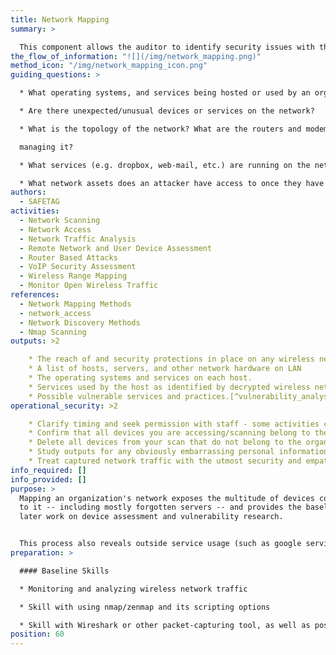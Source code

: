 ```yaml
---
title: Network Mapping
summary: >

  This component allows the auditor to identify security issues with the host's network and map the devices on a host's network, the services that are being used by those devices, and any protections in place.
the_flow_of_information: "![](/img/network_mapping.png)"
method_icon: "/img/network_mapping_icon.png"
guiding_questions: >

  * What operating systems, and services being hosted or used by an organization? Are any hosts running unusual, custom, or outdated operating systems and services?

  * Are there unexpected/unusual devices or services on the network?

  * What is the topology of the network? What are the routers and modems

  managing it?

  * What services (e.g. dropbox, web-mail, etc.) are running on the network that have not been mentioned by the organizational staff?

  * What network assets does an attacker have access to once they have gained access to the internal network?
authors:
  - SAFETAG
activities:
  - Network Scanning
  - Network Access
  - Network Traffic Analysis
  - Remote Network and User Device Assessment
  - Router Based Attacks
  - VoIP Security Assessment
  - Wireless Range Mapping
  - Monitor Open Wireless Traffic
references:
  - Network Mapping Methods
  - network_access
  - Network Discovery Methods
  - Nmap Scanning
outputs: >2

    * The reach of and security protections in place on any wireless networks
    * A list of hosts, servers, and other network hardware on LAN
    * The operating systems and services on each host.
    * Services used by the host as identified by decrypted wireless network traffic.
    * Possible vulnerable services and practices.[^vulnerability_analysis]
operational_security: >2

    * Clarify timing and seek permission with staff - some activities can tax the network or cause disruptions.
    * Confirm that all devices you are accessing/scanning belong to the organization.
    * Delete all devices from your scan that do not belong to the organization.
    * Study outputs for any obviously embarrassing personal information (especially traffic sniffing or personal devices connected to the network) before sharing.
    * Treat captured network traffic with the utmost security and empathetic responsibility. They may contain very personal data, passwords, and more. These should not be shared except in specific, intentional samples with anyone, including the organization itself.
info_required: []
info_provided: []
purpose: >
  Mapping an organization's network exposes the multitude of devices connected
  to it -- including mostly forgotten servers -- and provides the baseline for
  later work on device assessment and vulnerability research.


  This process also reveals outside service usage (such as google services, dropbox, or others) which serve -- intentionally or not -- as shadow infrastructure for the organization. In combination with beacon research from the *Monitor Open Wireless Traffic* exercise, many devices can be associated with users.
preparation: >

  #### Baseline Skills

  * Monitoring and analyzing wireless network traffic

  * Skill with using nmap/zenmap and its scripting options

  * Skill with Wireshark or other packet-capturing tool, as well as possibly more advanced traffic interception tools.
position: 60
---
```

